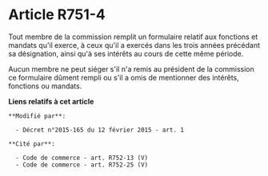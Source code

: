 # Article R751-4

Tout membre de la commission remplit un formulaire relatif aux fonctions et mandats qu'il exerce, à ceux qu'il a exercés dans
les trois années précédant sa désignation, ainsi qu'à ses intérêts au cours de cette même période.

Aucun membre ne peut siéger s'il n'a remis au président de la commission ce formulaire dûment rempli ou s'il a omis de
mentionner des intérêts, fonctions ou mandats.

**Liens relatifs à cet article**

	**Modifié par**:

	  - Décret n°2015-165 du 12 février 2015 - art. 1

	**Cité par**:

	  - Code de commerce - art. R752-13 (V)
	  - Code de commerce - art. R752-25 (V)
